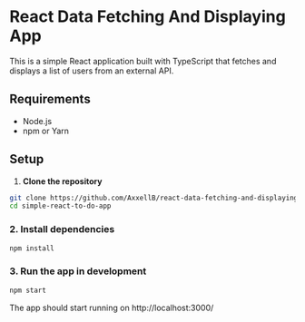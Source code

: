 # React Data Fetching And Displaying App

This is a simple React application built with TypeScript that fetches and displays a list of users from an external API.

## Requirements
- Node.js 
- npm or Yarn

## Setup

1. **Clone the repository**

```bash
git clone https://github.com/AxxellB/react-data-fetching-and-displaying
cd simple-react-to-do-app
```

### 2. Install dependencies

```bash
npm install
```

### 3. Run the app in development

```bash
npm start
```

The app should start running on http://localhost:3000/
